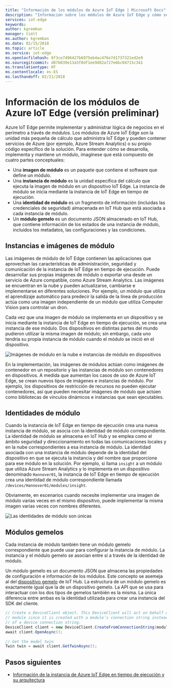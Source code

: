 ```yaml
---
title: "Información de los módulos de Azure IoT Edge | Microsoft Docs"
description: "Información sobre los módulos de Azure IoT Edge y cómo se configuran"
services: iot-edge
keywords: 
author: kgremban
manager: timlt
ms.author: kgremban
ms.date: 02/15/2018
ms.topic: article
ms.service: iot-edge
ms.openlocfilehash: 0f3ce7496427b6975eb4ac476e7d1737321ed2e9
ms.sourcegitcommit: d87b039e13a5f8df1ee9d82a727e6bc04715c341
ms.translationtype: HT
ms.contentlocale: es-ES
ms.lasthandoff: 02/21/2018
---
```

# <a name="understand-azure-iot-edge-modules---preview"></a>Información de los módulos de Azure IoT Edge (versión preliminar)

Azure IoT Edge permite implementar y administrar lógica de negocios en el perímetro a través de *módulos*. Los módulos de Azure IoT Edge son la unidad más pequeña de cálculo que administra IoT Edge y pueden contener servicios de Azure (por ejemplo, Azure Stream Analytics) o su propio código específico de la solución. Para entender cómo se desarrolla, implementa y mantiene un módulo, imagínese que está compuesto de cuatro partes conceptuales:

* Una **imagen de módulo** es un paquete que contiene el software que define un módulo.
* Una **instancia de módulo** es la unidad específica del cálculo que ejecuta la imagen de módulo en un dispositivo IoT Edge. La instancia de módulo se inicia mediante la instancia de IoT Edge en tiempo de ejecución.
* Una **identidad de módulo** es un fragmento de información (incluidas las credenciales de seguridad) almacenada en IoT Hub que está asociada a cada instancia de módulo.
* Un **módulo gemelo** es un documento JSON almacenado en IoT Hub, que contiene información de los estados de una instancia de módulo, incluidos los metadatos, las configuraciones y las condiciones. 

## <a name="module-images-and-instances"></a>Instancias e imágenes de módulo

Las imágenes de módulo de IoT Edge contienen las aplicaciones que aprovechan las características de administración, seguridad y comunicación de la instancia de IoT Edge en tiempo de ejecución. Puede desarrollar sus propias imágenes de módulo o exportar una desde un servicio de Azure compatible, como Azure Stream Analytics.
Las imágenes se encuentran en la nube y pueden actualizarse, cambiarse e implementarse en diferentes soluciones. Por ejemplo, un módulo que utiliza el aprendizaje automático para predecir la salida de la línea de producción actúa como una imagen independiente de un módulo que utiliza Computer Vision para controlar un dron. 

Cada vez que una imagen de módulo se implementa en un dispositivo y se inicia mediante la instancia de IoT Edge en tiempo de ejecución, se crea una instancia de ese módulo. Dos dispositivos en distintas partes del mundo pudieron utilizar la misma imagen de módulo; sin embargo, cada uno tendría su propia instancia de módulo cuando el módulo se inició en el dispositivo. 

![Imágenes de módulo en la nube e instancias de módulo en dispositivos][1]

En la implementación, las imágenes de módulos actúan como imágenes de contenedor en un repositorio y las instancias de módulo son contenedores en dispositivos. A medida que aumentan los casos de uso de Azure IoT Edge, se crean nuevos tipos de imágenes e instancias de módulo. Por ejemplo, los dispositivos de restricción de recursos no pueden ejecutar contenedores, así que pueden necesitar imágenes de módulo que actúen como bibliotecas de vínculos dinámicos e instancias que sean ejecutables. 

## <a name="module-identities"></a>Identidades de módulo

Cuando la instancia de IoT Edge en tiempo de ejecución crea una nueva instancia de módulo, se asocia con la identidad de módulo correspondiente. La identidad de módulo se almacena en IoT Hub y se emplea como el ámbito seguridad y direccionamiento en todas las comunicaciones locales y en la nube correspondientes a esa instancia de módulo.
La identidad asociada con una instancia de módulo depende de la identidad del dispositivo en que se ejecuta la instancia y del nombre que proporcione para ese módulo en la solución. Por ejemplo, si llama `insight` a un módulo que utiliza Azure Stream Analytics y lo implementa en un dispositivo denominado `Hannover01`, la instancia de IoT Edge en tiempo de ejecución crea una identidad de módulo correspondiente llamada `/devices/Hannover01/modules/insight`.

Obviamente, en escenarios cuando necesite implementar una imagen de módulo varias veces en el mismo dispositivo, puede implementar la misma imagen varias veces con nombres diferentes.

![Las identidades de módulo son únicas][2]

## <a name="module-twins"></a>Módulos gemelos

Cada instancia de módulo también tiene un módulo gemelo correspondiente que puede usar para configurar la instancia de módulo. La instancia y el módulo gemelo se asocian entre sí a través de la identidad de módulo. 

Un módulo gemelo es un documento JSON que almacena las propiedades de configuración e información de los módulos. Este concepto se asemeja al del [dispositivo gemelo][lnk-device-twin] de IoT Hub. La estructura de un módulo gemelo es exactamente igual que la de un dispositivo gemelo. La API que se usa para interactuar con los dos tipos de gemelos también es la misma. La única diferencia entre ambas es la identidad utilizada para crear una instancia del SDK del cliente. 

```csharp
// Create a DeviceClient object. This DeviceClient will act on behalf of a 
// module since it is created with a module’s connection string instead 
// of a device connection string. 
DeviceClient client = new DeviceClient.CreateFromConnectionString(moduleConnectionString, settings); 
await client.OpenAsync(); 
 
// Get the model twin 
Twin twin = await client.GetTwinAsync(); 
```

## <a name="next-steps"></a>Pasos siguientes
 - [Información de la instancia de Azure IoT Edge en tiempo de ejecución y su arquitectura][lnk-runtime]

<!-- Images -->
[1]: ./media/iot-edge-modules/image_instance.png
[2]: ./media/iot-edge-modules/identity.png

<!-- Links -->
[lnk-device-identity]: ../iot-hub/iot-hub-devguide-identity-registry.md
[lnk-device-twin]: ../iot-hub/iot-hub-devguide-device-twins.md
[lnk-runtime]: iot-edge-runtime.md
